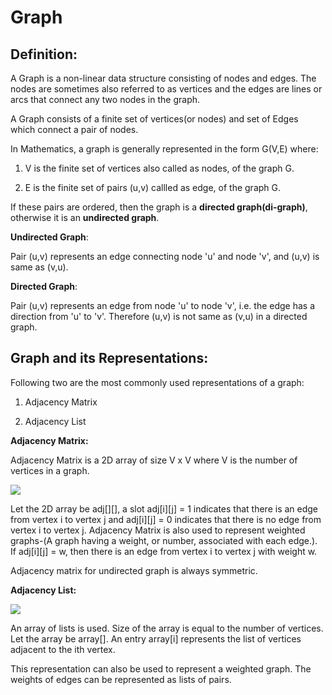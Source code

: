 # Graph



## Definition:

A Graph is a non-linear data structure consisting of nodes and edges. The nodes are sometimes also referred to as vertices and the edges are lines or arcs that connect any two nodes in the graph.

A Graph consists of a finite set of vertices(or nodes) and set of Edges which connect a pair of nodes.

In Mathematics, a graph is generally represented in the form G(V,E) where:

1. V is the finite set of vertices also called as nodes, of the graph G.

2. E is the finite set of pairs (u,v) callled as edge, of the graph G.

If these pairs are ordered, then the graph is a **directed graph(di-graph)**, otherwise it is an **undirected graph**.

**Undirected Graph**:

Pair (u,v) represents an edge connecting node 'u' and node 'v', and (u,v) is same as (v,u).

**Directed Graph**:

Pair (u,v) represents an edge from node 'u' to node 'v', i.e. the edge has a direction from 'u' to 'v'. Therefore (u,v) is not same as (v,u) in a directed graph.

## Graph and its Representations:

Following two are the most commonly used representations of a graph:

1. Adjacency Matrix

2. Adjacency List

**Adjacency Matrix:**

Adjacency Matrix is a 2D array of size V x V where V is the number of vertices in a graph. 

![](https://www.oreilly.com/library/view/php-7-data/9781786463890/assets/image_09_012-1.jpg)

Let the 2D array be adj[][], a slot adj[i][j] = 1 indicates that there is an edge from vertex i to vertex j and adj[i][j] = 0 indicates that there is no edge from vertex i to vertex j. Adjacency Matrix is also used to represent weighted graphs-(A graph having a weight, or number, associated with each edge.). If adj[i][j] = w, then there is an edge from vertex i to vertex j with weight w.

Adjacency matrix for undirected graph is always symmetric. 

**Adjacency List:**

![](https://i.stack.imgur.com/8PQ2E.png)

An array of lists is used. Size of the array is equal to the number of vertices. Let the array be array[]. An entry array[i] represents the list of vertices adjacent to the ith vertex. 

This representation can also be used to represent a weighted graph. The weights of edges can be represented as lists of pairs.
